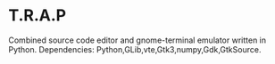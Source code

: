 # T.R.A.P
Combined source code editor and gnome-terminal emulator written in Python.  Dependencies: Python,GLib,vte,Gtk3,numpy,Gdk,GtkSource.
